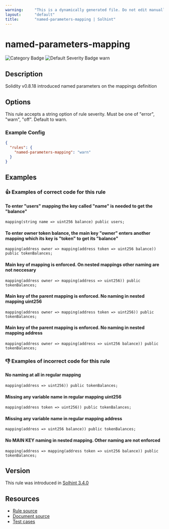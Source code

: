 ```yaml
---
warning:     "This is a dynamically generated file. Do not edit manually."
layout:      "default"
title:       "named-parameters-mapping | Solhint"
---
```


# named-parameters-mapping
![Category Badge](https://img.shields.io/badge/-Style%20Guide%20Rules-informational)
![Default Severity Badge warn](https://img.shields.io/badge/Default%20Severity-warn-yellow)

## Description
Solidity v0.8.18 introduced named parameters on the mappings definition

## Options
This rule accepts a string option of rule severity. Must be one of "error", "warn", "off". Default to warn.

### Example Config
```json
{
  "rules": {
    "named-parameters-mapping": "warn"
  }
}
```


## Examples
### 👍 Examples of **correct** code for this rule

#### To enter "users" mapping the key called "name" is needed to get the "balance"

```solidity
mapping(string name => uint256 balance) public users;
```

#### To enter owner token balance, the main key "owner" enters another mapping which its key is "token" to get its "balance"

```solidity
mapping(address owner => mapping(address token => uint256 balance)) public tokenBalances;
```

#### Main key of mapping is enforced. On nested mappings other naming are not neccesary

```solidity
mapping(address owner => mapping(address => uint256)) public tokenBalances;
```

#### Main key of the parent mapping is enforced. No naming in nested mapping uint256

```solidity
mapping(address owner => mapping(address token => uint256)) public tokenBalances;
```

#### Main key of the parent mapping is enforced. No naming in nested mapping address

```solidity
mapping(address owner => mapping(address => uint256 balance)) public tokenBalances;
```

### 👎 Examples of **incorrect** code for this rule

#### No naming at all in regular mapping 

```solidity
mapping(address => uint256)) public tokenBalances;
```

#### Missing any variable name in regular mapping uint256

```solidity
mapping(address token => uint256)) public tokenBalances;
```

#### Missing any variable name in regular mapping address

```solidity
mapping(address => uint256 balance)) public tokenBalances;
```

#### No MAIN KEY naming in nested mapping. Other naming are not enforced

```solidity
mapping(address => mapping(address token => uint256 balance)) public tokenBalances;
```

## Version
This rule was introduced in [Solhint 3.4.0](https://github.com/solhint-community/solhint-community/tree/v3.4.0)

## Resources
- [Rule source](https://github.com/solhint-community/solhint-community/tree/master/lib/rules/naming/named-parameters-mapping.js)
- [Document source](https://github.com/solhint-community/solhint-community/tree/master/docs/rules/naming/named-parameters-mapping.md)
- [Test cases](https://github.com/solhint-community/solhint-community/tree/master/test/rules/naming/named-parameters-mapping.js)
